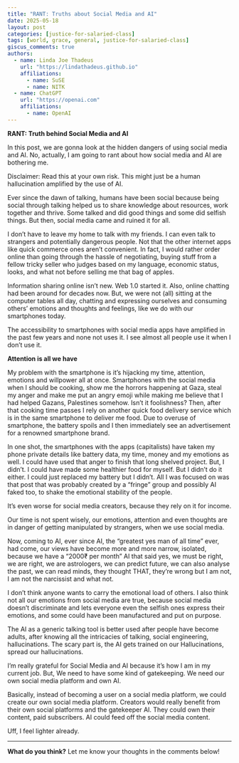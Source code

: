 ```yaml
---
title: "RANT: Truths about Social Media and AI"
date: 2025-05-18
layout: post
categories: [justice-for-salaried-class]
tags: [world, grace, general, justice-for-salaried-class]
giscus_comments: true
authors:
  - name: Linda Joe Thadeus
    url: "https://lindathadeus.github.io"
    affiliations:
      - name: SuSE
      - name: NITK
  - name: ChatGPT
    url: "https://openai.com"
    affiliations:
      - name: OpenAI
---
```

**RANT: Truth behind Social Media and AI**

In this post, we are gonna look at the hidden dangers of using social media and AI. No, actually, I am going to rant about how social media and AI are bothering me.

Disclaimer: Read this at your own risk. This might just be a human hallucination amplified by the use of AI.

Ever since the dawn of talking, humans have been social because being social through talking helped us to share knowledge about resources, work together and thrive. Some talked and did good things and some did selfish things. But then, social media came and ruined it for all.

I don’t have to leave my home to talk with my friends. I can even talk to strangers and potentially dangerous people. Not that the other internet apps like quick commerce ones aren’t convenient. In fact, I would rather order online than going through the hassle of negotiating, buying stuff from a fellow tricky seller who judges based on my language, economic status, looks, and what not before selling me that bag of apples.

Information sharing online isn’t new. Web 1.0 started it. Also, online chatting had been around for decades now. But, we were not (all) sitting at the computer tables all day, chatting and expressing ourselves and consuming others’ emotions and thoughts and feelings, like we do with our smartphones today. 

The accessibility to smartphones with social media apps have amplified in the past few years and none not uses it. I see almost all people use it when I don’t use it. 

**Attention is all we have**

My problem with the smartphone is it’s hijacking my time, attention, emotions and willpower all at once. Smartphones with the social media when I should be cooking, show me the horrors happening at Gaza, steal my anger and make me put an angry emoji while making me believe that I had helped Gazans, Palestines somehow. Isn’t it foolishness? Then, after that cooking time passes I rely on another quick food delivery service which is in the same smartphone to deliver me food. Due to overuse of smartphone, the battery spoils and I then immediately see an advertisement for a renowned smartphone brand.

In one shot, the smartphones with the apps (capitalists) have taken my phone private details like battery data, my time, money and my emotions as well. I could have used that anger to finish that long shelved project. But, I didn’t. I could have made some healthier food for myself. But I didn’t do it either. I could just replaced my battery but I didn’t. All I was focused on was that post that was probably created by a “fringe” group and possibly AI faked too, to shake the emotional stability of the people.

It’s even worse for social media creators, because they rely on it for income. 

Our time is not spent wisely, our emotions, attention and even thoughts are in danger of getting manipulated by strangers, when we use social media.

Now, coming to AI, ever since AI, the “greatest yes man of all time” ever, had come, our views have become more and more narrow, isolated, because we have a “2000₹ per month” AI that said yes, we must be right, we are right, we are astrologers, we can predict future, we can also analyse the past, we can read minds, they thought THAT, they’re wrong but I am not, I am not the narcissist and what not.

I don’t think anyone wants to carry the emotional load of others. I also think not all our emotions from social media are true, because social media doesn’t discriminate and lets everyone even the selfish ones express their emotions, and some could have been manufactured and put on purpose. 

The AI as a generic talking tool is better used after people have become adults, after knowing all the intricacies of talking, social engineering, hallucinations.
The scary part is, the AI gets trained on our Hallucinations, spread our hallucinations.

I’m really grateful for Social Media and AI because it’s how I am in my current job. But, We need to have some kind of gatekeeping. We need our own social media platform and own AI.

Basically, instead of becoming a user on a social media platform, we could create our own social media platform. Creators would really benefit from their own social platforms and the gatekeeper AI. They could own their content, paid subscribers. AI could feed off the social media content.

Uff, I feel lighter already.

---

**What do you think?** Let me know your thoughts in the comments below!